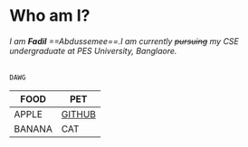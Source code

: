 # Who am I?
###### I am __Fadil__  ==Abdussemee==.I am currently ~~pursuing~~ my CSE undergraduate at PES University, Banglaore.
`DAWG`

FOOD|PET
-|-
APPLE|[GITHUB](__https://github.com/fierychicken65/DSA-Project/blob/main/README.md__)
BANANA|CAT
